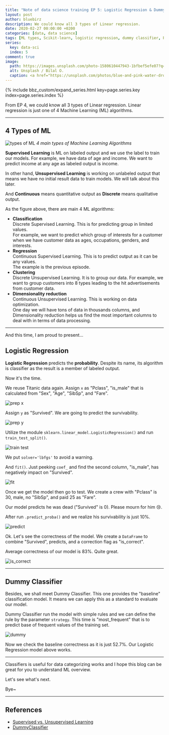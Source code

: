 ```yaml
---
title: "Note of data science training EP 5: Logistic Regression & Dummy Classifier – Divide and Predict"
layout: post
author: bluebirz
description: We could know all 3 types of Linear regression.
date: 2020-02-27 00:00:00 +0200
categories: [data, data science]
tags: [ML types, Scikit-learn, logistic regression, dummy classifier, Python]
series:
  key: data-sci
  index: 5
comment: true
image:
  path: https://images.unsplash.com/photo-1580610447943-1bfbef5efe07?q=80&w=2070&auto=format&fit=crop&ixlib=rb-4.0.3&ixid=M3wxMjA3fDB8MHxwaG90by1wYWdlfHx8fGVufDB8fHx8fA%3D%3D
  alt: Unsplash / Bilal O.
  caption: <a href="https://unsplash.com/photos/blue-and-pink-water-droplets-ljXekphwr40">Unsplash / Bilal O.</a>
---
```


{% include bbz_custom/expand_series.html key=page.series.key index=page.series.index %}

From EP 4, we could know all 3 types of Linear regression. Linear regression is just one of 4 Machine Learning (ML) algorithms.

---

## 4 Types of ML

![types of ML](https://bluebirzdotnet.s3.ap-southeast-1.amazonaws.com/note-data-science-eps/ep-05/ML-main-4.png)
*4 main types of Machine Learning Algorithms*

**Supervised Learning** is ML on labeled output and we use the label to train our models. For example, we have data of age and income. We want to predict income at any age as labeled output is income.

In other hand, **Unsupervised Learning** is working on unlabeled output that means we have no initial result data to train models. We will talk about this later.

And **Continuous** means quantitative output as **Discrete** means qualitative output.

As the figure above, there are main 4 ML algorithms:

- **Classification**  
  Discrete Supervised Learning. This is for predicting group in limited values.  
  For example, we want to predict which group of interests for a customer when we have customer data as ages, occupations, genders, and interests.
- **Regression**  
  Continuous Supervised Learning. This is to predict output as it can be any values.  
  The example is the previous episode.
- **Clustering**  
  Discrete Unsupervised Learning. It is to group our data. For example, we want to group customers into 8 types leading to the hit advertisements from customer data.
- **Dimensionality reduction**  
  Continuous Unsupervised Learning. This is working on data optimization.  
  One day we will have tons of data in thousands columns, and Dimensionality reduction helps us find the most important columns to deal with in terms of data processing.

---

And this time, I am proud to present…

## Logistic Regression

**Logistic Regression** predicts the **probability**. Despite its name, its algorithm is classifier as the result is a member of labeled output.

Now it's the time.

We reuse Titanic data again. Assign `x` as "Pclass", "is_male" that is calculated from "Sex", "Age", "SibSp", and "Fare".

![prep x](https://bluebirzdotnet.s3.ap-southeast-1.amazonaws.com/note-data-science-eps/ep-05/Screen-Shot-2020-02-29-at-22.42.02.png)

Assign `y` as "Survived". We are going to predict the survivability.

![prep y](https://bluebirzdotnet.s3.ap-southeast-1.amazonaws.com/note-data-science-eps/ep-05/Screen-Shot-2020-02-29-at-22.42.11.png)

Utilize the module `sklearn.linear_model.LogisticRegression()` and run `train_test_split()`.

![train test](https://bluebirzdotnet.s3.ap-southeast-1.amazonaws.com/note-data-science-eps/ep-05/Screen-Shot-2020-02-29-at-22.33.03.png)

We put `solver='lbfgs'` to avoid a warning.

And `fit()`. Just peeking `coef_` and find the second column, "is_male", has negatively impact on "Survived".

![fit](https://bluebirzdotnet.s3.ap-southeast-1.amazonaws.com/note-data-science-eps/ep-05/Screen-Shot-2020-02-29-at-22.42.21.png)

Once we get the model then go to test. We create a crew with "Pclass" is 30, male, no "SibSp", and paid 25 as "Fare".

Our model predicts he was dead ("Survived" is 0). Please mourn for him 😢.

After run `.predict_proba()` and we realize his survivability is just 10%.

![predict](https://bluebirzdotnet.s3.ap-southeast-1.amazonaws.com/note-data-science-eps/ep-05/Screen-Shot-2020-02-29-at-22.42.27.png)

Ok. Let's see the correctness of the model. We create a `DataFrame` to combine "Survived", predicts, and a correction flag as "is_correct".

Average correctness of our model is 83%. Quite great.

![is_correct](https://bluebirzdotnet.s3.ap-southeast-1.amazonaws.com/note-data-science-eps/ep-05/Screen-Shot-2020-02-29-at-22.52.50.png)

---

## Dummy Classifier

Besides, we shall meet Dummy Classifier. This one provides the "baseline" classification model. It means we can apply this as a standard to evaluate our model.

Dummy Classifier run the model with simple rules and we can define the rule by the parameter `strategy`. This time is "most_frequent" that is to predict base of frequent values of the training set.

![dummy](https://bluebirzdotnet.s3.ap-southeast-1.amazonaws.com/note-data-science-eps/ep-05/Screen-Shot-2020-02-29-at-22.55.25.png)

Now we check the baseline correctness as it is just 52.7%. Our Logistic Regression model above works.

---

Classifiers is useful for data categorizing works and I hope this blog can be great for you to understand ML overview.

Let's see what's next.

Bye~

---

## References

- [Supervised vs. Unsupervised Learning](https://towardsdatascience.com/supervised-vs-unsupervised-learning-14f68e32ea8d)
- [DummyClassifier](https://scikit-learn.org/stable/modules/generated/sklearn.dummy.DummyClassifier.html)
